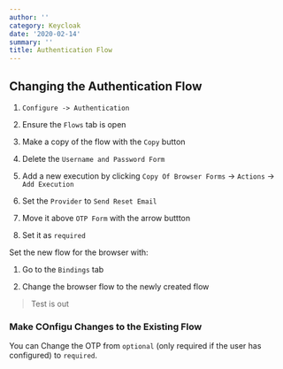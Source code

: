```yaml
---
author: ''
category: Keycloak
date: '2020-02-14'
summary: ''
title: Authentication Flow
---
```

## Changing the Authentication Flow

1. `Configure -> Authentication`

2. Ensure the `Flows` tab is open

3. Make a copy of the flow with the `Copy` button

4. Delete the `Username and Password Form`

5. Add a new execution by clicking `Copy Of Browser Forms` -> `Actions` -> `Add Execution`

6. Set the `Provider` to `Send Reset Email`

7. Move it above `OTP Form` with the arrow buttton

8. Set it as `required`

Set the new flow for the browser with:

1. Go to the `Bindings` tab

2. Change the browser flow to the newly created flow

> Test is out

### Make COnfigu Changes to the Existing Flow

You can Change the OTP from `optional` (only required if the user has configured) to `required`.
